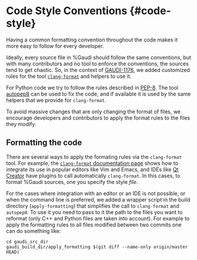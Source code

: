 Code Style Conventions {#code-style}
======================

Having a common formatting convention throughout the code makes it more easy to
follow for every developer.

Ideally, every source file in %Gaudi should follow the same conventions, but with
many contributors and no tool to enforce the conventions, the sources tend to
get chaotic. So, in the context of [GAUDI-1176](https://its.cern.ch/jira/browse/GAUDI-1176),
we added customized rules for the tool [`clang-format`](http://clang.llvm.org/docs/ClangFormat.html)
and helpers to use it.

For Python code we try to follow the rules described in [PEP-8](https://www.python.org/dev/peps/pep-0008/).
The tool [autopep8](https://pypi.python.org/pypi/autopep8) can be used to fix the
code, and if available it is used by the same helpers that we provide for `clang-format`.

To avoid massive changes that are only changing the format of files, we
encourage developers and contributors to apply the format rules to the files
they modify.


Formatting the code
-------------------

There are several ways to apply the formating rules via the `clang-format` tool.
For example, the [`clang-format` documentation page](http://clang.llvm.org/docs/ClangFormat.html)
shows how to integrate its use in popular editors like Vim and Emacs, and IDEs
like [Qt Creator](https://www.qt.io/ide/) have plugins to call automatically
`clang-format`. In this cases, to format %Gaudi sources, one you specify the
style _file_.

For the cases where integration with an editor or an IDE is not possible, or
when the command line is preferred, we added a wrapper script in the build
directory (`apply-formatting`) that simplifies the call to `clang-format` and
`autopep8`. To use it you need to pass to it the path to the files you want
to reformat (only C++ and Python files are taken into account). For example to
apply the formatting rules to all files modified between two commits one can do
something like:

    cd gaudi_src_dir
    gaudi_build_dir/apply_formatting $(git diff --name-only origin/master HEAD)

